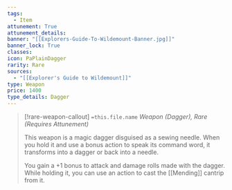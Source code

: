 ```yaml
---
tags:
  - Item
attunement: True
attunement_details: 
banner: "[[Explorers-Guide-To-Wildemount-Banner.jpg]]"
banner_lock: True
classes:
icon: PaPlainDagger
rarity: Rare
sources:
  - "[[Explorer's Guide to Wildemount]]"
type: Weapon
price: 1400
type_details: Dagger
---
```

>[!rare-weapon-callout] `=this.file.name`
>*Weapon (Dagger), Rare (Requires Attunement)*
>
>This weapon is a magic dagger disguised as a sewing needle. When you hold it and use a bonus action to speak its command word, it transforms into a dagger or back into a needle.
>
>You gain a +1 bonus to attack and damage rolls made with the dagger. While holding it, you can use an action to cast the [[Mending]] cantrip from it.
>
>

